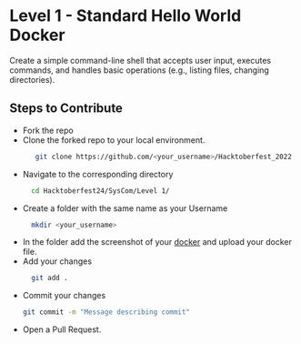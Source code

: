 # Level 1 - Standard Hello World Docker
Create a simple command-line shell that accepts user input, executes commands, and handles basic operations (e.g., listing files, changing directories).
## Steps to Contribute
+ Fork the repo
+ Clone the forked repo to your local environment.
  ```bash
     git clone https://github.com/<your_username>/Hacktoberfest_2022
  ```
+ Navigate to the corresponding directory
  ```bash
    cd Hacktoberfest24/SysCom/Level 1/
  ```
+ Create a folder with the same name as your Username
  ```bash
    mkdir <your_username>
  ```
+ In the folder add the screenshot of your [docker](SysCom) and upload your docker file.
+ Add your changes
  ```bash
    git add .
  ```
+ Commit your changes
  ```bash
  git commit -m "Message describing commit"
  ```
+ Open a Pull Request.
